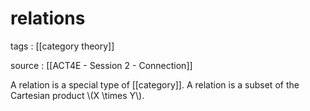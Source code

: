 # relations

tags
: [[category theory]]

source
: [[ACT4E - Session 2 - Connection]]

A relation is a special type of [[category]]. A relation is a subset of the Cartesian product \\(X \times Y\\).

